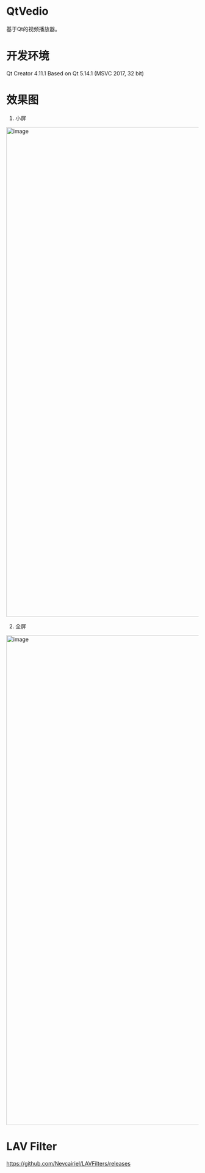 # QtVedio
基于Qt的视频播放器。

# 开发环境
Qt Creator 4.11.1
Based on Qt 5.14.1 (MSVC 2017, 32 bit)


# 效果图

1. 小屏
<img width="1280" alt="image" src="https://user-images.githubusercontent.com/62501554/233062244-792a1fcd-f2ae-4ef1-933a-9764611ec5a8.png">

2. 全屏
<img width="1280" alt="image" src="https://user-images.githubusercontent.com/62501554/233062434-cefc9a5c-158d-4c94-a8ff-202bbf06d8da.png">

# LAV Filter
https://github.com/Nevcairiel/LAVFilters/releases
